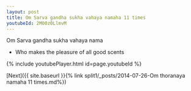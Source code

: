 ```yaml
---
layout: post
title: Om Sarva gandha sukha vahaya namaha 11 times
youtubeId: 2M00z0LlmvM
---
```

 
 
Om Sarva gandha sukha vahaya nama 
 
 -  Who makes the pleasure of all good scents 
 
  
 
  
 
 
 
 
 
 


{% include youtubePlayer.html id=page.youtubeId %}
 
[Next]({{ site.baseurl }}{% link  split1/_posts/2014-07-26-Om thoranaya namaha 11 times.md%})
 

